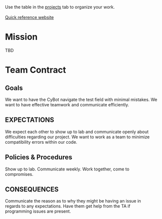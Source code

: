 Use the table in the <a href="https://github.com/alex-pallan/CPRE288-Final-Project/projects" target="_self">projects</a> tab to organize your work.
<br /><br /><a href="https://alex-pallan.github.io/cpre288-quick-reference/" target="_blank">Quick reference website</a>
# Mission
TBD
# Team Contract
## Goals
We want to have the CyBot navigate the test field with minimal mistakes.
We want to have effective teamwork and communicate efficiently.
## EXPECTATIONS
We expect each other to show up to lab and communicate openly about difficulties regarding our
project. We want to work as a team to minimize compatibility errors within our code.
## Policies & Procedures
Show up to lab.
Communicate weekly.
Work together, come to compromises.
## CONSEQUENCES
Communicate the reason as to why they might be having an issue in regards to any expectations.
Have them get help from the TA if programming issues are present.

